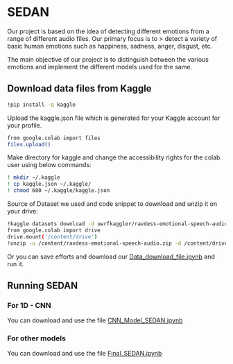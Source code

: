 
# SEDAN
 Our project is based on the idea of detecting different emotions from a range of different audio files. Our primary focus is to > detect a variety of basic human emotions such as happiness, sadness, anger, disgust, etc.

The main objective of our project is to distinguish between the various emotions and implement the different models used for the same.



## Download data files from Kaggle

```bash
!pip install -q kaggle
```
Upload the kaggle.json file which is generated for your Kaggle account for your profile.
```bash
from google.colab import files
files.upload()
```

Make directory for kaggle and change the accessibility rights for the colab user using below commands:
```bash
! mkdir ~/.kaggle
! cp kaggle.json ~/.kaggle/
! chmod 600 ~/.kaggle/kaggle.json
```

Source of Dataset we used and code snippet to download and unzip it on your drive:

```bash
!kaggle datasets download -d uwrfkaggler/ravdess-emotional-speech-audio --force
from google.colab import drive
drive.mount('/content/drive')
!unzip -u /content/ravdess-emotional-speech-audio.zip -d /content/drive/MyDrive/Projects/RAVDESS/
```

Or you can save efforts and download our [Data_download_file.ipynb](https://github.com/S-E-D-A-N/src/blob/main/Data_download_file.ipynb) and run it.



## Running SEDAN

### For 1D - CNN

You can download and use the file [CNN_Model_SEDAN.ipynb](https://github.com/rebel55555/S.E.D.A.N/blob/main/CNN_Model_SEDAN.ipynb)

### For other models

You can download and use the file [Final_SEDAN.ipynb](https://github.com/S-E-D-A-N/src/blob/main/Final_SEDAN.ipynb)
